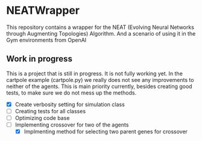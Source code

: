 # NEATWrapper

This repository contains a wrapper for the NEAT (Evolving Neural Networks through Augmenting Topologies) Algorithm. And a scenario of using it in the Gym environments from OpenAI

## Work in progress

This is a project that is still in progress. It is not fully working yet. In the cartpole example (cartpole.py) we really does not see any improvements to neither of the agents. This is main priority currently, besides creating good tests, to make sure we do not mess up the methods.

- [X] Create verbosity setting for simulation class
- [ ] Creating tests for all classes
- [ ] Optimizing code base
- [ ] Implementing crossover for two of the agents
  - [X] Implmenting method for selecting two parent genes for crossover